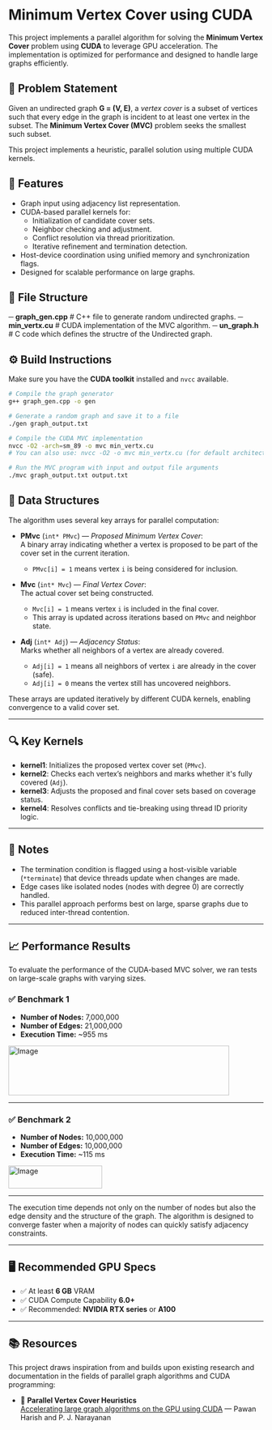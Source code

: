 # Minimum Vertex Cover using CUDA

This project implements a parallel algorithm for solving the **Minimum Vertex Cover** problem using **CUDA** to leverage GPU acceleration. The implementation is optimized for performance and designed to handle large graphs efficiently.

## 📌 Problem Statement

Given an undirected graph **G = (V, E)**, a *vertex cover* is a subset of vertices such that every edge in the graph is incident to at least one vertex in the subset. The **Minimum Vertex Cover (MVC)** problem seeks the smallest such subset.

This project implements a heuristic, parallel solution using multiple CUDA kernels.

## 🚀 Features

- Graph input using adjacency list representation.
- CUDA-based parallel kernels for:
  - Initialization of candidate cover sets.
  - Neighbor checking and adjustment.
  - Conflict resolution via thread prioritization.
  - Iterative refinement and termination detection.
- Host-device coordination using unified memory and synchronization flags.
- Designed for scalable performance on large graphs.

## 📁 File Structure

─ **graph_gen.cpp** # C++ file to generate random undirected graphs.
─ **min_vertx.cu** # CUDA implementation of the MVC algorithm.
─ **un_graph.h** # C code which defines the structre of the Undirected graph.


## ⚙️ Build Instructions

Make sure you have the **CUDA toolkit** installed and `nvcc` available.

```bash
# Compile the graph generator
g++ graph_gen.cpp -o gen

# Generate a random graph and save it to a file
./gen graph_output.txt

# Compile the CUDA MVC implementation
nvcc -O2 -arch=sm_89 -o mvc min_vertx.cu
# You can also use: nvcc -O2 -o mvc min_vertx.cu (for default architecture)

# Run the MVC program with input and output file arguments
./mvc graph_output.txt output.txt
```
## 🧩 Data Structures

The algorithm uses several key arrays for parallel computation:

- **PMvc** (`int* PMvc`) — *Proposed Minimum Vertex Cover*:  
  A binary array indicating whether a vertex is proposed to be part of the cover set in the current iteration.  
  - `PMvc[i] = 1` means vertex `i` is being considered for inclusion.

- **Mvc** (`int* Mvc`) — *Final Vertex Cover*:  
  The actual cover set being constructed.  
  - `Mvc[i] = 1` means vertex `i` is included in the final cover.  
  - This array is updated across iterations based on `PMvc` and neighbor state.

- **Adj** (`int* Adj`) — *Adjacency Status*:  
  Marks whether all neighbors of a vertex are already covered.  
  - `Adj[i] = 1` means all neighbors of vertex `i` are already in the cover (safe).  
  - `Adj[i] = 0` means the vertex still has uncovered neighbors.

These arrays are updated iteratively by different CUDA kernels, enabling convergence to a valid cover set.

---

## 🔍 Key Kernels

- **kernel1**: Initializes the proposed vertex cover set (`PMvc`).
- **kernel2**: Checks each vertex’s neighbors and marks whether it's fully covered (`Adj`).
- **kernel3**: Adjusts the proposed and final cover sets based on coverage status.
- **kernel4**: Resolves conflicts and tie-breaking using thread ID priority logic.

---

## 🧠 Notes

- The termination condition is flagged using a host-visible variable (`*terminate`) that device threads update when changes are made.
- Edge cases like isolated nodes (nodes with degree 0) are correctly handled.
- This parallel approach performs best on large, sparse graphs due to reduced inter-thread contention.

---
## 📈 Performance Results

To evaluate the performance of the CUDA-based MVC solver, we ran tests on large-scale graphs with varying sizes.

### ✅ Benchmark 1

- **Number of Nodes:** 7,000,000  
- **Number of Edges:** 21,000,000  
- **Execution Time:** ~955 ms

<img width="436" height="98" alt="Image" src="https://github.com/user-attachments/assets/608e735c-9fec-4725-ade7-fe9b6bf86244" />


---

### ✅ Benchmark 2

- **Number of Nodes:** 10,000,000  
- **Number of Edges:** 10,000,000  
- **Execution Time:** ~115 ms

<img width="185" height="45" alt="Image" src="https://github.com/user-attachments/assets/03a282af-33e5-4dee-8f72-4283e3dfaf55" />

---

The execution time depends not only on the number of nodes but also the edge density and the structure of the graph. The algorithm is designed to converge faster when a majority of nodes can quickly satisfy adjacency constraints.

---

## 🖥️ Recommended GPU Specs

- ✅ At least **6 GB** VRAM  
- ✅ CUDA Compute Capability **6.0+**  
- ✅ Recommended: **NVIDIA RTX series** or **A100**

---

## 📚 Resources

This project draws inspiration from and builds upon existing research and documentation in the fields of parallel graph algorithms and CUDA programming:

- 📄 **Parallel Vertex Cover Heuristics**  
  [Accelerating large graph algorithms on the GPU using CUDA]([https://people.eecs.berkeley.edu/~satish/papers/sc2009.pdf](https://cdn.iiit.ac.in/cdn/cvit.iiit.ac.in/papers/Pawan07accelerating.pdf)) — Pawan Harish and P. J. Narayanan 

